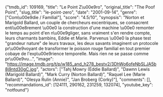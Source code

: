 {"tmdb_id": 109169, "title": "Le Point Z\u00e9ro", "original_title": "The Poof Point", "slug_title": "le-point-zero", "date": "2001-09-14", "genre": ["Com\u00e9die / Familial"], "score": "4.5/10", "synopsis": "Norton et Marigold Ballard, un couple de chercheurs excentriques, se consacrent enti\u00e8rement \u00e0 la construction d'une machine \u00e0 remonter le temps au point d'en n\u00e9gliger, sans vraiment s'en rendre compte, leurs charmants bambins, Eddie et Marie. Parvenus \u00e0 la phase test \"grandeur nature\" de leurs travaux, les deux savants imaginent un protocole pr\u00e9voyant de transformer le poisson rouge familial en tout premier cobaye de l'exp\u00e9rience temporelle. Mais rien ne se passe comme pr\u00e9vu...", "image": "https://image.tmdb.org/t/p/w185_and_h278_bestv2/3DhWo6ofeNbSLJA5b8j9ntd30gC.jpg", "actors": ["Tahj Mowry (Eddie Ballard)", "Dawnn Lewis (Marigold Ballard)", "Mark Curry (Norton Ballard)", "Raquel Lee (Marie Ballard)", "Olesya Rulin (Annie)", "Jan Broberg (Corky)"], "comments": [], "recommandations_id": [124111, 290162, 231259, 132074], "youtube_key": "notfound"}